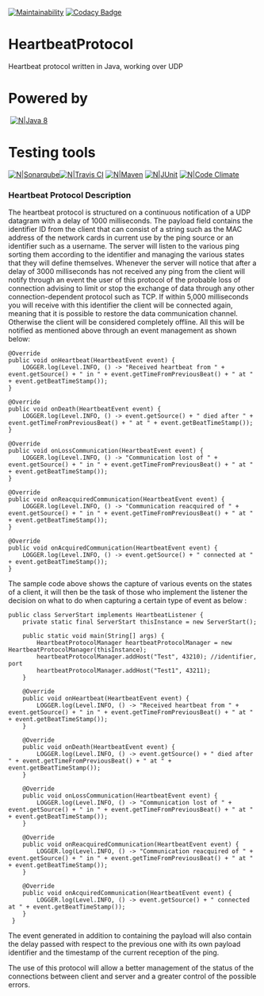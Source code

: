 [![Maintainability](https://api.codeclimate.com/v1/badges/1653a270f84252f44179/maintainability)](https://codeclimate.com/github/Daniele-Comi/HeartbeatProtocol/maintainability) [![Codacy Badge](https://api.codacy.com/project/badge/Grade/109db62268724e7cb007cbc891d7d50c)](https://www.codacy.com/app/Daniele-Comi/HeartbeatProtocol?utm_source=github.com&amp;utm_medium=referral&amp;utm_content=Daniele-Comi/HeartbeatProtocol&amp;utm_campaign=Badge_Grade)

# HeartbeatProtocol
Heartbeat protocol written in Java, working over UDP


# Powered by 
  [![N|Java 8](http://www.winpenpack.com/en/e107_files/downloadthumbs/java_logo.png)](http://www.oracle.com/technetwork/java/index.html)
# Testing tools 
[![N|Sonarqube](http://oomusou.io/images/feature/sonar.png)](https://www.sonarqube.org)[![N|Travis CI](https://cdn.iconscout.com/public/images/icon/free/png-128/travis-ci-company-brand-logo-3ea4b6108b6d19db-128x128.png)](https://travis-ci.com) [![N|Maven](https://www.myget.org/Content/images/packageDefaultIcon_maven.png)](http://maven.apache.org/download.cgi) [![N|JUnit](https://res.cloudinary.com/codetrace/raw/upload/v1518632546/java:junit:junit.png)](https://junit.org/junit5/) [![N|Code Climate](https://images.ctfassets.net/3ouphkrynjol/3dbUrGMAFOuYQasYGWM0SK/f7167126b1ff3e8cc7c895e508c08a13/codeclimate.com.png)](https://codeclimate.com)

### Heartbeat Protocol Description
The heartbeat protocol is structured on a continuous notification of a UDP datagram with a delay of 1000 milliseconds. The payload field contains the identifier ID from the client that can consist of a string such as the MAC address of the network cards in current use by the ping source or an identifier such as a username.
The server will listen to the various ping sorting them according to the identifier and managing the various states that they will define themselves.
Whenever the server will notice that after a delay of 3000 milliseconds has not received any ping from the client will notify through an event the user of this protocol of the
probable loss of connection advising to limit or stop the exchange of data through any other connection-dependent protocol such as TCP.
If within 5,000 milliseconds you will receive with this identifier the client will be connected again, meaning that it is possible to restore the data communication channel.
Otherwise the client will be considered completely offline.
All this will be notified as mentioned above through an event management as shown below:
 
 
 
    @Override
    public void onHeartbeat(HeartbeatEvent event) {
        LOGGER.log(Level.INFO, () -> "Received heartbeat from " + event.getSource() + " in " + event.getTimeFromPreviousBeat() + " at " + event.getBeatTimeStamp());
    }

    @Override
    public void onDeath(HeartbeatEvent event) {
        LOGGER.log(Level.INFO, () -> event.getSource() + " died after " + event.getTimeFromPreviousBeat() + " at " + event.getBeatTimeStamp());
    }

    @Override
    public void onLossCommunication(HeartbeatEvent event) {
        LOGGER.log(Level.INFO, () -> "Communication lost of " + event.getSource() + " in " + event.getTimeFromPreviousBeat() + " at " + event.getBeatTimeStamp());
    }

    @Override
    public void onReacquiredCommunication(HeartbeatEvent event) {
        LOGGER.log(Level.INFO, () -> "Communication reacquired of " + event.getSource() + " in " + event.getTimeFromPreviousBeat() + " at " + event.getBeatTimeStamp());
    }

    @Override
    public void onAcquiredCommunication(HeartbeatEvent event) {
        LOGGER.log(Level.INFO, () -> event.getSource() + " connected at " + event.getBeatTimeStamp());
    }
     
 The sample code above shows the capture of various events on the states of a client, it will then be the task of those who implement the listener the decision on what to do when capturing a certain type of event as below :
    
    public class ServerStart implements HeartbeatListener {
        private static final ServerStart thisInstance = new ServerStart();
        
        public static void main(String[] args) {
            HeartbeatProtocolManager heartbeatProtocolManager = new HeartbeatProtocolManager(thisInstance);
            heartbeatProtocolManager.addHost("Test", 43210); //identifier, port
            heartbeatProtocolManager.addHost("Test1", 43211);
        }
        
        @Override
        public void onHeartbeat(HeartbeatEvent event) {
            LOGGER.log(Level.INFO, () -> "Received heartbeat from " + event.getSource() + " in " + event.getTimeFromPreviousBeat() + " at " + event.getBeatTimeStamp());
        }

        @Override
        public void onDeath(HeartbeatEvent event) {
            LOGGER.log(Level.INFO, () -> event.getSource() + " died after " + event.getTimeFromPreviousBeat() + " at " + event.getBeatTimeStamp());
        }

        @Override
        public void onLossCommunication(HeartbeatEvent event) {
            LOGGER.log(Level.INFO, () -> "Communication lost of " + event.getSource() + " in " + event.getTimeFromPreviousBeat() + " at " + event.getBeatTimeStamp());
        }

        @Override
        public void onReacquiredCommunication(HeartbeatEvent event) {
            LOGGER.log(Level.INFO, () -> "Communication reacquired of " + event.getSource() + " in " + event.getTimeFromPreviousBeat() + " at " + event.getBeatTimeStamp());
        }

        @Override
        public void onAcquiredCommunication(HeartbeatEvent event) {
            LOGGER.log(Level.INFO, () -> event.getSource() + " connected at " + event.getBeatTimeStamp());
        }        
     }
  
  
The event generated in addition to containing the payload will also contain the delay passed with respect to the previous one with its own payload identifier and the timestamp of the current reception of the ping.
  
The use of this protocol will allow a better management of the status of the connections between client and server and a greater control of the possible errors.
